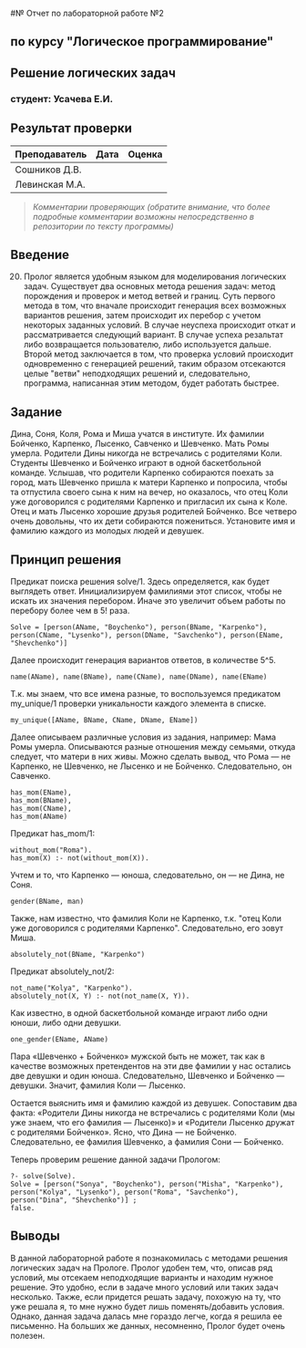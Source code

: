 #№ Отчет по лабораторной работе №2
## по курсу "Логическое программирование"

## Решение логических задач

### студент: Усачева Е.И.

## Результат проверки

| Преподаватель     | Дата         |  Оценка       |
|-------------------|--------------|---------------|
| Сошников Д.В. |              |               |
| Левинская М.А.|              |               |

> *Комментарии проверяющих (обратите внимание, что более подробные комментарии возможны непосредственно в репозитории по тексту программы)*


## Введение

20. Пролог является удобным языком для моделирования логических задач. Существует два основных метода решения задач: метод порождения и проверок и метод ветвей и границ. Суть первого метода в том, что вначале происходит генерация всех возможных вариантов решения, затем происходит их перебор с учетом некоторых заданных условий. В случае неуспеха происходит откат и рассматривается следующий вариант. В случае успеха резальтат либо возвращается пользователю, либо используется дальше. Второй метод заключается в том, что проверка условий происходит одновременно с генерацией решений, таким образом отсекаются целые "ветви" неподходящих решений и, следовательно, программа, написанная этим методом, будет работать быстрее.

## Задание

Дина, Соня, Коля, Рома и Миша учатся в институте. Их фамилии Бойченко, Карпенко, Лысенко, Савченко и Шевченко. Мать Ромы умерла. Родители Дины никогда не встречались с родителями Коли. Студенты Шевченко и Бойченко играют в одной баскетбольной команде. Услышав, что родители Карпенко собираются поехать за город, мать Шевченко пришла к матери Карпенко и попросила, чтобы та отпустила своего сына к ним на вечер, но оказалось, что отец Коли уже договорился с родителями Карпенко и пригласил их сына к Коле. Отец и мать Лысенко хорошие друзья родителей Бойченко. Все четверо очень довольны, что их дети собираются пожениться. Установите имя и фамилию каждого из молодых людей и девушек.

## Принцип решения

Предикат поиска решения solve/1. Здесь определяется, как будет выглядеть ответ. Инициализируем фамилиями этот список, чтобы не искать их значения перебором. Иначе это увеличит объем работы по перебору более чем в 5! раза.

```
Solve = [person(AName, "Boychenko"), person(BName, "Karpenko"), person(CName, "Lysenko"), person(DName, "Savchenko"), person(EName, "Shevchenko")]
```
Далее происходит генерация вариантов ответов, в количестве 5^5.

```
name(AName), name(BName), name(CName), name(DName), name(EName)
```

Т.к. мы знаем, что все имена разные, то воспользуемся предикатом my_unique/1 проверки уникальности каждого элемента в списке.

```
my_unique([AName, BName, CName, DName, EName])
```

Далее описываем различные условия из задания, например:
Мама Ромы умерла. Описываются разные отношения между семьями, откуда следует, что матери в них живы. Можно сделать вывод, что Рома — не Карпенко, не Шевченко, не Лысенко и не Бойченко. Следовательно, он Савченко.

```
has_mom(EName),
has_mom(BName),
has_mom(CName),
has_mom(AName)
```

Предикат has_mom/1:

```
without_mom("Roma").
has_mom(X) :- not(without_mom(X)).
```

Учтем и то, что Карпенко — юноша, следовательно, он — не Дина, не Соня.

```
gender(BName, man)
```
Также, нам известно, что фамилия Коли не Карпенко, т.к. "отец Коли уже договорился с родителями Карпенко".
Следовательно, его зовут Миша.

```
absolutely_not(BName, "Karpenko")
```
Предикат absolutely_not/2:

```
not_name("Kolya", "Karpenko").
absolutely_not(X, Y) :- not(not_name(X, Y)).
```
Как известно, в одной баскетбольной команде играют либо одни юноши, либо одни девушки.

```
one_gender(EName, AName)
```
Пара «Шевченко + Бойченко» мужской быть не может, так как в качестве возможных претендентов на эти две фамилии у нас остались две девушки и один юноша. Следовательно, Шевченко и Бойченко — девушки. Значит, фамилия Коли — Лысенко.

Остается выяснить имя и фамилию каждой из девушек. Сопоставим два факта: «Родители Дины никогда не встречались с родителями Коли (мы уже знаем, что его фамилия — Лысенко)» и «Родители Лысенко дружат с родителями Бойченко». Ясно, что Дина — не Бойченко. Следовательно, ее фамилия Шевченко, а фамилия Сони — Бойченко.

Теперь проверим решение данной задачи Прологом:
```
?- solve(Solve).
Solve = [person("Sonya", "Boychenko"), person("Misha", "Karpenko"), person("Kolya", "Lysenko"), person("Roma", "Savchenko"), person("Dina", "Shevchenko")] ;
false.
```
## Выводы

В данной лабораторной работе я познакомилась с методами решения логических задач на Прологе. Пролог удобен тем, что, описав ряд условий, мы отсекаем неподходящие варианты и находим нужное решение. Это удобно, если в задаче много условий или таких задач несколько. Также, если придется решать задачу, похожую на ту, что уже решала я, то мне нужно будет лишь поменять/добавить условия. Однако, данная задача далась мне гораздо легче, когда я решила ее письменно. На больших же данных, несомненно, Пролог будет очень полезен.





